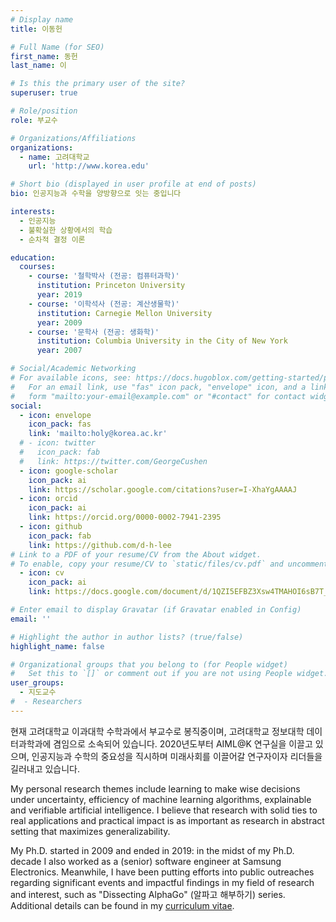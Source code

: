 ```yaml
---
# Display name
title: 이동헌

# Full Name (for SEO)
first_name: 동헌
last_name: 이

# Is this the primary user of the site?
superuser: true

# Role/position
role: 부교수

# Organizations/Affiliations
organizations:
  - name: 고려대학교
    url: 'http://www.korea.edu'

# Short bio (displayed in user profile at end of posts)
bio: 인공지능과 수학을 양방향으로 잇는 중입니다

interests:
  - 인공지능
  - 불확실한 상황에서의 학습
  - 순차적 결정 이론

education:
  courses:
    - course: '철학박사 (전공: 컴퓨터과학)'
      institution: Princeton University
      year: 2019
    - course: '이학석사 (전공: 계산생물학)'
      institution: Carnegie Mellon University
      year: 2009
    - course: '문학사 (전공: 생화학)'
      institution: Columbia University in the City of New York
      year: 2007

# Social/Academic Networking
# For available icons, see: https://docs.hugoblox.com/getting-started/page-builder/#icons
#   For an email link, use "fas" icon pack, "envelope" icon, and a link in the
#   form "mailto:your-email@example.com" or "#contact" for contact widget.
social:
  - icon: envelope
    icon_pack: fas
    link: 'mailto:holy@korea.ac.kr'
  # - icon: twitter
  #   icon_pack: fab
  #   link: https://twitter.com/GeorgeCushen
  - icon: google-scholar
    icon_pack: ai
    link: https://scholar.google.com/citations?user=I-XhaYgAAAAJ
  - icon: orcid
    icon_pack: ai
    link: https://orcid.org/0000-0002-7941-2395
  - icon: github
    icon_pack: fab
    link: https://github.com/d-h-lee
# Link to a PDF of your resume/CV from the About widget.
# To enable, copy your resume/CV to `static/files/cv.pdf` and uncomment the lines below.
  - icon: cv
    icon_pack: ai
    link: https://docs.google.com/document/d/1QZI5EFBZ3Xsw4TMAHOI6sB7T_JsBC7y4UUIAGhU-sXo/edit?usp=sharing

# Enter email to display Gravatar (if Gravatar enabled in Config)
email: ''

# Highlight the author in author lists? (true/false)
highlight_name: false

# Organizational groups that you belong to (for People widget)
#   Set this to `[]` or comment out if you are not using People widget.
user_groups:
  - 지도교수
#  - Researchers
---
```


<!-- 짧은 자기소개 -->
현재 고려대학교 이과대학 수학과에서 부교수로 봉직중이며, 고려대학교 정보대학 데이터과학과에 겸임으로 소속되어 있습니다. 
2020년도부터 AIML@K 연구실을 이끌고 있으며, 인공지능과 수학의 중요성을 직시하며 미래사회를 이끌어갈 연구자이자 리더들을 길러내고 있습니다. 

<!-- 연구분야/주제 관심사 소개 -->
My personal research themes include learning to make wise decisions under uncertainty, efficiency of machine learning algorithms, explainable and verifiable artificial intelligence. 
I believe that research with solid ties to real applications and practical impact is as important as research in abstract setting that maximizes generalizability.

<!-- 그 외의 것/trivia -->
My Ph.D. started in 2009 and ended in 2019: in the midst of my Ph.D. decade I also worked as a (senior) software engineer at Samsung Electronics. Meanwhile, I have been putting efforts into public outreaches regarding significant events and impactful findings in my field of research and interest, such as "Dissecting AlphaGo" (알파고 해부하기) series. 
Additional details can be found in my [curriculum vitae](https://docs.google.com/document/d/1QZI5EFBZ3Xsw4TMAHOI6sB7T_JsBC7y4UUIAGhU-sXo/edit?usp=sharing).